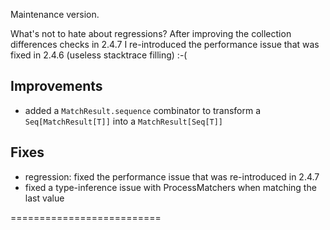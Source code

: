 Maintenance version.

What's not to hate about regressions? After improving the collection differences checks in 2.4.7 I re-introduced the performance issue that was fixed in 2.4.6 (useless stacktrace filling) :-(

## Improvements

 * added a `MatchResult.sequence` combinator to transform a `Seq[MatchResult[T]]` into a `MatchResult[Seq[T]]`


## Fixes

 * regression: fixed the performance issue that was re-introduced in 2.4.7
 * fixed a type-inference issue with ProcessMatchers when matching the last value


==========================


